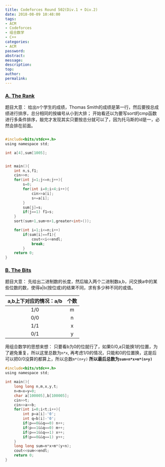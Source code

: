 ```yaml
---
title: Codeforces Round 502(Div.1 + Div.2)
date: 2018-08-09 10:48:00
tags:
- ACM
- Codeforces
- 组合数学
- C++
categories:
- ACM
password:
abstract:
message:
description:
top:
author:
permalink:
---
```


### [A. The Rank](https://codeforces.com/contest/1017/problem/A)
题目大意：
给出n个学生的成绩，Thomas Smith的成绩是第一行，然后要按总成绩进行排序，总分相同的按编号从小到大排；
开始看还以为要写sort的cmp函数进行多条件排序，敲完才发现其实只要按总分就可以了，因为托马斯的id是一，必然会排在前面。

<!--more-->
```c

#include<bits/stdc++.h>
using namespace std;

int a[4],sum[1005];


int main(){
    int n,s,f1;
    cin>>n;
    for(int j=1;j<=n;j++){
        s=0;
        for(int i=0;i<4;i++){
            cin>>a[i];
            s+=a[i];
        }
        sum[j]=s;
        if(j==1) f1=s;
    }
    sort(sum+1,sum+n+1,greater<int>());

    for(int i=1;i<=n;i++)
        if(sum[i]==f1){
            cout<<i<<endl;
            break;
        }
	return 0;
}

```

### [B. The Bits](https://codeforces.com/contest/1017/problem/B)
题目大意：
先给出二进制数的长度，然后输入两个二进制数a,b，问交换a中的某些位数的数，使得a|b(按位或)的结果不同，求有多少种不同的或值。


|a,b上下对应的情况：a/b|个数|
|:-:|:-:|
|1/0|m|
|0/0|n|
|1/1|x|
|0/1|y|

用组合数学的思想来想：
只要看b为0的位就行了，如果0/0,a只能换1的位置，为了避免重复，所以这里总数为`n*x`,
再考虑1/0的情况，只能和0的位置换，这是后可以把0/0没算的都算上，所以总数`m*(n+y)`
**所以最后总数为`sum=n*x+m*(n+y)`**

```c
#include<bits/stdc++.h>
using namespace std;

int main(){
    long long n,m,x,y,t;
    n=m=x=y=0;
    char a[100005],b[100005];
    cin>>t;
    cin>>a>>b;
    for(int i=0;i<t;i++){
        int p=a[i]-'0';
        int q=b[i]-'0';
        if(p==0&&q==0) n++;
        if(p==1&&q==0) m++;
        if(p==1&&q==1) x++;
        if(p==0&&q==1) y++;
    }
    long long sum=n*x+m*(y+n);
    cout<<sum<<endl;
	return 0;
}

```